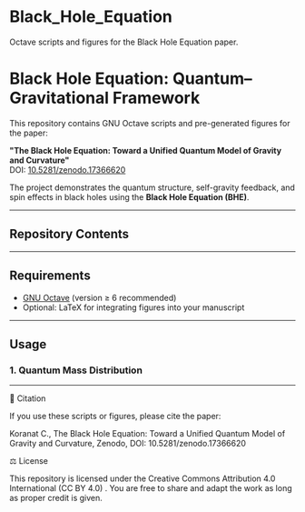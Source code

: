 # Black_Hole_Equation
Octave scripts and figures for the Black Hole Equation paper.
# Black Hole Equation: Quantum–Gravitational Framework

This repository contains GNU Octave scripts and pre-generated figures for the paper:

**"The Black Hole Equation: Toward a Unified Quantum Model of Gravity and Curvature"**  
DOI: [10.5281/zenodo.17366620](https://doi.org/10.5281/zenodo.17366620)

The project demonstrates the quantum structure, self-gravity feedback, and spin effects in black holes using the **Black Hole Equation (BHE)**.

---

## Repository Contents

---

## Requirements

- [GNU Octave](https://www.gnu.org/software/octave/) (version ≥ 6 recommended)
- Optional: LaTeX for integrating figures into your manuscript

---

## Usage

### 1. Quantum Mass Distribution


---

📄 Citation

If you use these scripts or figures, please cite the paper:

Koranat C., The Black Hole Equation: Toward a Unified Quantum Model of Gravity and Curvature, Zenodo, DOI: 10.5281/zenodo.17366620

⚖️ License

This repository is licensed under the Creative Commons Attribution 4.0 International (CC BY 4.0)
. You are free to share and adapt the work as long as proper credit is given.
